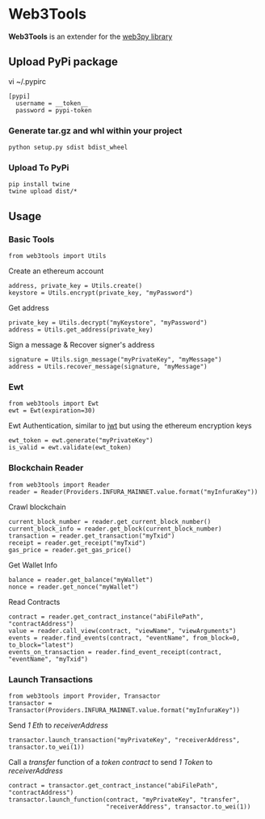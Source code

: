 # Web3Tools
**Web3Tools** is an extender for the [web3py library](https://web3py.readthedocs.io/en/stable/)

## Upload PyPi package

vi ~/.pypirc

    [pypi]
      username = __token__
      password = pypi-token

### Generate tar.gz and whl within your project

    python setup.py sdist bdist_wheel

### Upload To PyPi

    pip install twine
    twine upload dist/*

## Usage

### Basic Tools

    from web3tools import Utils

Create an ethereum account

    address, private_key = Utils.create()
    keystore = Utils.encrypt(private_key, "myPassword")

Get address

    private_key = Utils.decrypt("myKeystore", "myPassword")
    address = Utils.get_address(private_key)

Sign a message & Recover signer's address
 
    signature = Utils.sign_message("myPrivateKey", "myMessage")
    address = Utils.recover_message(signature, "myMessage")

### Ewt

    from web3tools import Ewt
    ewt = Ewt(expiration=30)

Ewt Authentication, similar to [jwt](https://jwt.io/) but using the ethereum encryption keys

    ewt_token = ewt.generate("myPrivateKey")
    is_valid = ewt.validate(ewt_token)

### Blockchain Reader

    from web3tools import Reader
    reader = Reader(Providers.INFURA_MAINNET.value.format("myInfuraKey"))

Crawl blockchain

    current_block_number = reader.get_current_block_number()
    current_block_info = reader.get_block(current_block_number)
    transaction = reader.get_transaction("myTxid")
    receipt = reader.get_receipt("myTxid")
    gas_price = reader.get_gas_price()

Get Wallet Info

    balance = reader.get_balance("myWallet")
    nonce = reader.get_nonce("myWallet")
    
Read Contracts

    contract = reader.get_contract_instance("abiFilePath", "contractAddress")
    value = reader.call_view(contract, "viewName", "viewArguments")
    events = reader.find_events(contract, "eventName", from_block=0, to_block="latest")
    events_on_transaction = reader.find_event_receipt(contract, "eventName", "myTxid")


### Launch Transactions

    from web3tools import Provider, Transactor
    transactor = Transactor(Providers.INFURA_MAINNET.value.format("myInfuraKey"))

Send *1 Eth* to *receiverAddress*

    transactor.launch_transaction("myPrivateKey", "receiverAddress", transactor.to_wei(1))

Call a *transfer* function of a *token contract* to send *1 Token* to *receiverAddress*

    contract = transactor.get_contract_instance("abiFilePath", "contractAddress")
    transactor.launch_function(contract, "myPrivateKey", "transfer",
                               "receiverAddress", transactor.to_wei(1))
